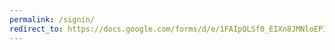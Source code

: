 ```yaml
---
permalink: /signin/
redirect_to: https://docs.google.com/forms/d/e/1FAIpQLSf0_EIXn8JMNloEPIPAyDnhtKhkIMzLBaXoE9nUklRUTflc2Q/viewform?usp=sharing_link
---
```

